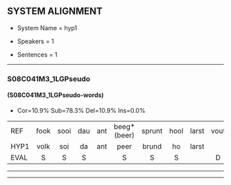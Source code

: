 
## SYSTEM ALIGNMENT

- System Name = hyp1

- Speakers = 1

- Sentences = 1

---

### S08C041M3_1LGPseudo

#### (S08C041M3_1LGPseudo-words)

- Cor=10.9%	Sub=78.3%	Del=10.9%	Ins=0.0%

|  |  |  |  |  |  |  |  |  |  |  |  |  |  |  |  |  |  |  |  |  |  |  |  |  |  |  |  |  |  |  |  |  |  |  |  |  |  |  |  |  |  |  |  |  |  |  |
|:--- |:---:|:---:|:---:|:---:|:---:|:---:|:---:|:---:|:---:|:---:|:---:|:---:|:---:|:---:|:---:|:---:|:---:|:---:|:---:|:---:|:---:|:---:|:---:|:---:|:---:|:---:|:---:|:---:|:---:|:---:|:---:|:---:|:---:|:---:|:---:|:---:|:---:|:---:|:---:|:---:|:---:|:---:|:---:|:---:|:---:|:---:|
| REF | fook | sooi | dau | ant | beeg*(beer) | sprunt | hool | larst | vout | zwoei | fam | rachts | * | vaap | sprieuw | * | keng | swoers | * | doer | plirt | jien | blard | guul | hoekt | neeuw | noork | * | vid*(vet) | zans | leum | haans*(hans) | spaai | sjalt | heik | sank | roen | frijk | eem | schard | * | * | grek | dron | snaaf | stuid |
| HYP1 | volk | soi | da | ant | peer | brund | ho | larst |  |  | vat | zwo | fan | geracht | fap | pri | u | ken | zwooers | doer | p | e | blat | gul | hoekt |  | neeu | noordk | vint | zans |  |  | hans | spi | lt | hek | sant | roent | rijk | één | schu | schaart | gelijk | droom | snaf | stut |
| EVAL | S | S | S |  | S | S | S |  | D | D | S | S | S | S | S | S | S | S | S |  | S | S | S | S |  | D | S | S | S |  | D | D | S | S | S | S | S | S | S | S | S | S | S | S | S | S |
---

---
